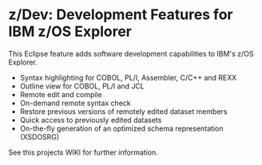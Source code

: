 <!-- Copyright (c) 06.10.2023 Thomas Zierer -->
<!-- -->
<!-- This program and the accompanying materials are made -->
<!-- available under the terms of the Eclipse Public License 2.0 -->
<!-- which is available at https://www.eclipse.org/legal/epl-2.0/ -->
<!-- -->
<!-- SPDX-License-Identifier: EPL-2.0 -->

z/Dev: Development Features for IBM z/OS Explorer
=================================================

This Eclipse feature adds software development capabilities to IBM's z/OS Explorer.
* Syntax highlighting for COBOL, PL/I, Assembler, C/C++ and REXX
* Outline view for COBOL, PL/I and JCL
* Remote edit and compile
* On-demand remote syntax check
* Restore previous versions of remotely edited dataset members
* Quick access to previously edited datasets
* On-the-fly generation of an optimized schema representation (XSDOSRG)

See this projects WIKI for further information.